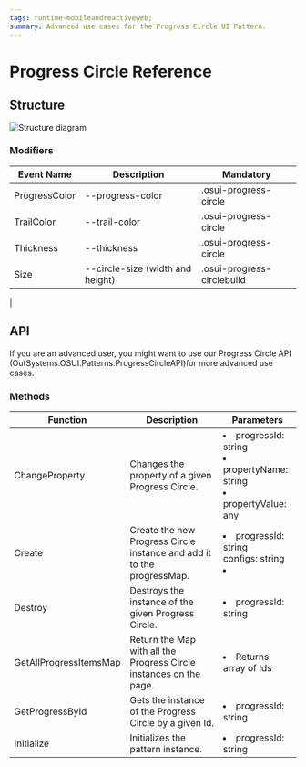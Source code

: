 ```yaml
---
tags: runtime-mobileandreactiveweb;  
summary: Advanced use cases for the Progress Circle UI Pattern.
---
```


# Progress Circle Reference
 
## Structure

![Structure diagram](images/progresscircle-diag.png)

### Modifiers

|Event Name|Description|Mandatory| 
|---|---|---|  
|ProgressColor|--progress-color|.osui-progress-circle|  
|TrailColor|--trail-color|.osui-progress-circle|  
|Thickness|--thickness|.osui-progress-circle|  
|Size|--circle-size (width and height)|.osui-progress-circlebuild
|  

## API

If you are an advanced user, you might want to use our Progress Circle API (OutSystems.OSUI.Patterns.ProgressCircleAPI)for more advanced use cases. 

### Methods

|Function|Description|Parameters| 
|---|---|---|  
|ChangeProperty|Changes the property of a given Progress Circle.|<li>progressId: string</li><li>propertyName: string</li><li>propertyValue: any</li>|  
|Create|Create the new Progress Circle instance and add it to the progressMap.|<li>progressId: string</li>configs: string<li></li>|  
|Destroy|Destroys the instance of the given Progress Circle.|<li>progressId: string</li>|  
|GetAllProgressItemsMap|Return the Map with all the Progress Circle instances on the page.|<li>Returns array of Ids</li>|  
|GetProgressById|Gets the instance of the Progress Circle by a given Id.|<li>progressId: string</li>|  
|Initialize|Initializes the pattern instance.|<li>progressId: string</li>|  
 

